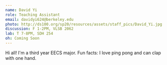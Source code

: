 ```yaml
---
name: David Yi
role: Teaching Assistant
email: davidyi624@berkeley.edu
photo: http://ds100.org/sp20/resources/assets/staff_pics/David_Yi.jpg
discussion: F 1-2PM, VLSB 2062
lab: T 7-8PM, SDH 254
oh: Coming Soon
---
```


Hi all! I'm a third year EECS major. Fun facts: I love ping pong and can clap with one hand. 
